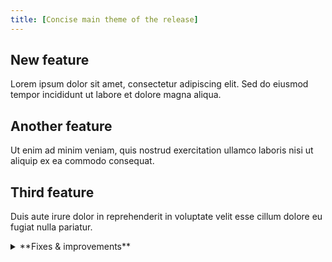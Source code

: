 ```yaml
---
title: [Concise main theme of the release]
---
```


## New feature

Lorem ipsum dolor sit amet, consectetur adipiscing elit. Sed do eiusmod tempor incididunt ut labore et dolore magna aliqua.

## Another feature

Ut enim ad minim veniam, quis nostrud exercitation ullamco laboris nisi ut aliquip ex ea commodo consequat.

## Third feature

Duis aute irure dolor in reprehenderit in voluptate velit esse cillum dolore eu fugiat nulla pariatur.

<details>
<summary>**Fixes & improvements**</summary>

- **Postgres extensions**
  - The [pgvector](/docs/extensions/pgvector) extension (version 0.8.1) is now supported on Postgres 18.

</details>
